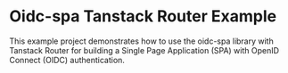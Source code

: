 # Oidc-spa Tanstack Router Example

This example project demonstrates how to use the oidc-spa library with Tanstack Router for building a Single Page Application (SPA) with OpenID Connect (OIDC) authentication.

